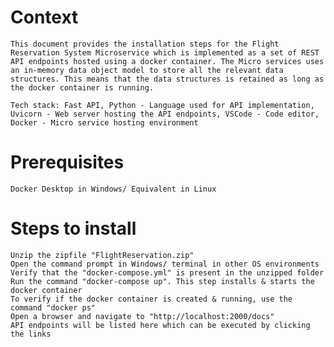 Context
========
    This document provides the installation steps for the Flight Reservation System Microservice which is implemented as a set of REST API endpoints hosted using a docker container. The Micro services uses an in-memory data object model to store all the relevant data structures. This means that the data structures is retained as long as the docker container is running. 

    Tech stack: Fast API, Python - Language used for API implementation, Uvicorn - Web server hosting the API endpoints, VSCode - Code editor, Docker - Micro service hosting environment

Prerequisites
=============
    Docker Desktop in Windows/ Equivalent in Linux

Steps to install
=================
    Unzip the zipfile "FlightReservation.zip"
    Open the command prompt in Windows/ terminal in other OS environments
    Verify that the "docker-compose.yml" is present in the unzipped folder
    Run the command "docker-compose up". This step installs & starts the docker container
    To verify if the docker container is created & running, use the command "docker ps"
    Open a browser and navigate to "http://localhost:2000/docs"
    API endpoints will be listed here which can be executed by clicking the links
